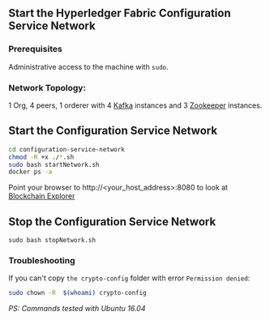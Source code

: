 ## Start the Hyperledger Fabric Configuration Service Network
### Prerequisites
Administrative access to the machine with `sudo`.
### Network Topology:
1 Org, 4 peers, 1 orderer with 4 [Kafka](https://kafka.apache.org/) instances and 3 [Zookeeper](https://zookeeper.apache.org/) instances.
## Start the Configuration Service Network
```bash
cd configuration-service-network
chmod -R +x ./*.sh
sudo bash startNetwork.sh
docker ps -a
```
Point your browser to http://<your_host_address>:8080 to look at [Blockchain Explorer](https://github.com/hyperledger/blockchain-explorer)

## Stop the Configuration Service Network
`sudo bash stopNetwork.sh`


### Troubleshooting
If you can't copy `the crypto-config` folder with error `Permission denied`:
```bash
sudo chown -R  $(whoami) crypto-config
```

*PS: Commands tested with Ubuntu 16.04*
